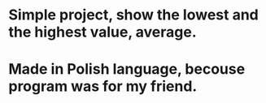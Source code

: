 # Simple project, show the lowest and the highest value, average.
# Made in Polish language, becouse program was for my friend.
